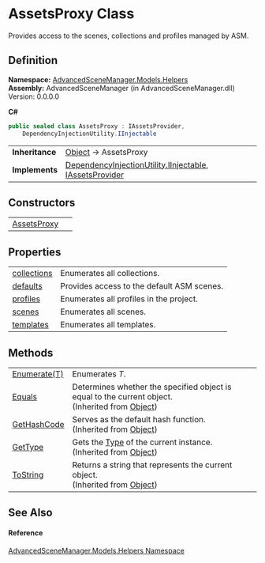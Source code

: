 # AssetsProxy Class


Provides access to the scenes, collections and profiles managed by ASM.



## Definition
**Namespace:** <a href="N_AdvancedSceneManager_Models_Helpers">AdvancedSceneManager.Models.Helpers</a>  
**Assembly:** AdvancedSceneManager (in AdvancedSceneManager.dll) Version: 0.0.0.0

**C#**
``` C#
public sealed class AssetsProxy : IAssetsProvider, 
	DependencyInjectionUtility.IInjectable
```

<table><tr><td><strong>Inheritance</strong></td><td><a href="https://learn.microsoft.com/dotnet/api/system.object" target="_blank" rel="noopener noreferrer">Object</a>  →  AssetsProxy</td></tr>
<tr><td><strong>Implements</strong></td><td><a href="T_AdvancedSceneManager_DependencyInjection_DependencyInjectionUtility_IInjectable">DependencyInjectionUtility.IInjectable</a>, <a href="T_AdvancedSceneManager_DependencyInjection_IAssetsProvider">IAssetsProvider</a></td></tr>
</table>



## Constructors
<table>
<tr>
<td><a href="M_AdvancedSceneManager_Models_Helpers_AssetsProxy__ctor">AssetsProxy</a></td>
<td> </td></tr>
</table>

## Properties
<table>
<tr>
<td><a href="P_AdvancedSceneManager_Models_Helpers_AssetsProxy_collections">collections</a></td>
<td>Enumerates all collections.</td></tr>
<tr>
<td><a href="P_AdvancedSceneManager_Models_Helpers_AssetsProxy_defaults">defaults</a></td>
<td>Provides access to the default ASM scenes.</td></tr>
<tr>
<td><a href="P_AdvancedSceneManager_Models_Helpers_AssetsProxy_profiles">profiles</a></td>
<td>Enumerates all profiles in the project.</td></tr>
<tr>
<td><a href="P_AdvancedSceneManager_Models_Helpers_AssetsProxy_scenes">scenes</a></td>
<td>Enumerates all scenes.</td></tr>
<tr>
<td><a href="P_AdvancedSceneManager_Models_Helpers_AssetsProxy_templates">templates</a></td>
<td>Enumerates all templates.</td></tr>
</table>

## Methods
<table>
<tr>
<td><a href="M_AdvancedSceneManager_Models_Helpers_AssetsProxy_Enumerate__1">Enumerate(T)</a></td>
<td>Enumerates <em>T</em>.</td></tr>
<tr>
<td><a href="https://learn.microsoft.com/dotnet/api/system.object.equals#system-object-equals(system-object)" target="_blank" rel="noopener noreferrer">Equals</a></td>
<td>Determines whether the specified object is equal to the current object.<br />(Inherited from <a href="https://learn.microsoft.com/dotnet/api/system.object" target="_blank" rel="noopener noreferrer">Object</a>)</td></tr>
<tr>
<td><a href="https://learn.microsoft.com/dotnet/api/system.object.gethashcode" target="_blank" rel="noopener noreferrer">GetHashCode</a></td>
<td>Serves as the default hash function.<br />(Inherited from <a href="https://learn.microsoft.com/dotnet/api/system.object" target="_blank" rel="noopener noreferrer">Object</a>)</td></tr>
<tr>
<td><a href="https://learn.microsoft.com/dotnet/api/system.object.gettype" target="_blank" rel="noopener noreferrer">GetType</a></td>
<td>Gets the <a href="https://learn.microsoft.com/dotnet/api/system.type" target="_blank" rel="noopener noreferrer">Type</a> of the current instance.<br />(Inherited from <a href="https://learn.microsoft.com/dotnet/api/system.object" target="_blank" rel="noopener noreferrer">Object</a>)</td></tr>
<tr>
<td><a href="https://learn.microsoft.com/dotnet/api/system.object.tostring" target="_blank" rel="noopener noreferrer">ToString</a></td>
<td>Returns a string that represents the current object.<br />(Inherited from <a href="https://learn.microsoft.com/dotnet/api/system.object" target="_blank" rel="noopener noreferrer">Object</a>)</td></tr>
</table>

## See Also


#### Reference
<a href="N_AdvancedSceneManager_Models_Helpers">AdvancedSceneManager.Models.Helpers Namespace</a>  
